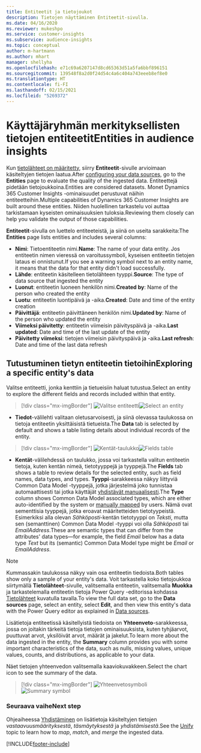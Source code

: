 ```yaml
---
title: Entiteetit ja tietojoukot
description: Tietojen näyttäminen Entiteetit-sivulla.
ms.date: 04/16/2020
ms.reviewer: mukeshpo
ms.service: customer-insights
ms.subservice: audience-insights
ms.topic: conceptual
author: m-hartmann
ms.author: mhart
manager: shellyha
ms.openlocfilehash: e71c69a6207147d8cd65363d51a5fa6bbf896151
ms.sourcegitcommit: 139548f8a2d0f24d54c4a6c404a743eeeb8ef8e0
ms.translationtype: HT
ms.contentlocale: fi-FI
ms.lasthandoff: 02/15/2021
ms.locfileid: "5269372"
---
```

# <a name="entities-in-audience-insights"></a><span data-ttu-id="b15d5-103">Käyttäjäryhmän merkityksellisten tietojen entiteetit</span><span class="sxs-lookup"><span data-stu-id="b15d5-103">Entities in audience insights</span></span>

<span data-ttu-id="b15d5-104">Kun [tietolähteet on määritetty](data-sources.md), siirry **Entiteetit**-sivulle arvioimaan käsiteltyjen tietojen laatua.</span><span class="sxs-lookup"><span data-stu-id="b15d5-104">After [configuring your data sources](data-sources.md), go to the **Entities** page to evaluate the quality of the ingested data.</span></span> <span data-ttu-id="b15d5-105">Entiteettejä pidetään tietojoukkoina.</span><span class="sxs-lookup"><span data-stu-id="b15d5-105">Entities are considered datasets.</span></span> <span data-ttu-id="b15d5-106">Monet Dynamics 365 Customer Insights -ominaisuudet perustuvat näihin entiteetteihin.</span><span class="sxs-lookup"><span data-stu-id="b15d5-106">Multiple capabilities of Dynamics 365 Customer Insights are built around these entities.</span></span> <span data-ttu-id="b15d5-107">Niiden huolellinen tarkastelu voi auttaa tarkistamaan kyseisten ominaisuuksien tuloksia.</span><span class="sxs-lookup"><span data-stu-id="b15d5-107">Reviewing them closely can help you validate the output of those capabilities.</span></span>

<span data-ttu-id="b15d5-108">**Entiteetit**-sivulla on luettelo entiteeteistä, ja siinä on useita sarakkeita:</span><span class="sxs-lookup"><span data-stu-id="b15d5-108">The **Entities** page lists entities and includes several columns:</span></span>

- <span data-ttu-id="b15d5-109">**Nimi**: Tietoentiteetin nimi.</span><span class="sxs-lookup"><span data-stu-id="b15d5-109">**Name**: The name of your data entity.</span></span> <span data-ttu-id="b15d5-110">Jos entiteetin nimen vieressä on varoitussymboli, kyseisen entiteetin tietojen lataus ei onnistunut.</span><span class="sxs-lookup"><span data-stu-id="b15d5-110">If you see a warning symbol next to an entity name, it means that the data for that entity didn't load successfully.</span></span>
- <span data-ttu-id="b15d5-111">**Lähde**: entiteetin käsitelleen tietolähteen tyyppi.</span><span class="sxs-lookup"><span data-stu-id="b15d5-111">**Source**: The type of data source that ingested the entity</span></span>
- <span data-ttu-id="b15d5-112">**Luonut**: entiteetin luoneen henkilön nimi.</span><span class="sxs-lookup"><span data-stu-id="b15d5-112">**Created by**: Name of the person who created the entity</span></span>
- <span data-ttu-id="b15d5-113">**Luotu**: entiteetin luontipäivä ja -aika.</span><span class="sxs-lookup"><span data-stu-id="b15d5-113">**Created**: Date and time of the entity creation</span></span>
- <span data-ttu-id="b15d5-114">**Päivittäjä**: entiteetin päivittäneen henkilön nimi.</span><span class="sxs-lookup"><span data-stu-id="b15d5-114">**Updated by**: Name of the person who updated the entity</span></span>
- <span data-ttu-id="b15d5-115">**Viimeksi päivitetty**: entiteetin viimeisin päivityspäivä ja -aika.</span><span class="sxs-lookup"><span data-stu-id="b15d5-115">**Last updated**: Date and time of the last update of the entity</span></span>
- <span data-ttu-id="b15d5-116">**Päivitetty viimeksi**: tietojen viimeisin päivityspäivä ja -aika.</span><span class="sxs-lookup"><span data-stu-id="b15d5-116">**Last refresh**: Date and time of the last data refresh</span></span>

## <a name="exploring-a-specific-entitys-data"></a><span data-ttu-id="b15d5-117">Tutustuminen tietyn entiteetin tietoihin</span><span class="sxs-lookup"><span data-stu-id="b15d5-117">Exploring a specific entity's data</span></span>

<span data-ttu-id="b15d5-118">Valitse entiteetti, jonka kenttiin ja tietueisiin haluat tutustua.</span><span class="sxs-lookup"><span data-stu-id="b15d5-118">Select an entity to explore the different fields and records included within that entity.</span></span>

> [!div class="mx-imgBorder"]
> <span data-ttu-id="b15d5-119">![Valitse entiteetti](media/data-manager-entities-data.png "Valitse entiteetti")</span><span class="sxs-lookup"><span data-stu-id="b15d5-119">![Select an entity](media/data-manager-entities-data.png "Select an entity")</span></span>

- <span data-ttu-id="b15d5-120">**Tiedot**-välilehti valitaan oletusarvoisesti, ja siinä olevassa taulukossa on tietoja entiteetin yksittäisistä tietueista.</span><span class="sxs-lookup"><span data-stu-id="b15d5-120">The **Data** tab is selected by default and shows a table listing details about individual records of the entity.</span></span>

> [!div class="mx-imgBorder"]
> <span data-ttu-id="b15d5-121">![Kentät-taulukko](media/data-manager-entities-fields.PNG "Kentät-taulukko")</span><span class="sxs-lookup"><span data-stu-id="b15d5-121">![Fields table](media/data-manager-entities-fields.PNG "Fields table")</span></span>

- <span data-ttu-id="b15d5-122">**Kentät**-välilehdessä on taulukko, jossa voi tarkastella valitun entiteetin tietoja, kuten kentän nimeä, tietotyyppejä ja tyyppejä.</span><span class="sxs-lookup"><span data-stu-id="b15d5-122">The **Fields** tab shows a table to review details for the selected entity, such as field names, data types, and types.</span></span> <span data-ttu-id="b15d5-123">**Tyyppi**-sarakkeessa näkyy liittyviä Common Data Model -tyyppejä, jotka järjestelmä joko tunnistaa automaattisesti tai jotka käyttäjät [yhdistävät manuaalisesti](map-entities.md).</span><span class="sxs-lookup"><span data-stu-id="b15d5-123">The **Type** column shows Common Data Model associated types, which are either auto-identified by the system or [manually mapped](map-entities.md) by users.</span></span> <span data-ttu-id="b15d5-124">Nämä ovat sementtisia tyyppejä, jotka eroavat määritetteiden tietotyypeistä. Esimerkiksi alla olevan *Sähköposti*-kentän tietotyyppi on *Teksti*, mutta sen (semanttinen) Common Data Model -tyyppi voi olla *Sähköposti* tai *EmailAddress*.</span><span class="sxs-lookup"><span data-stu-id="b15d5-124">These are semantic types that can differ from the attributes' data types—for example, the field *Email* below has a data type *Text* but its (semantic) Common Data Model type might be *Email* or *EmailAddress*.</span></span>

> [!NOTE]
> <span data-ttu-id="b15d5-125">Kummassakin taulukossa näkyy vain osa entiteetin tiedoista.</span><span class="sxs-lookup"><span data-stu-id="b15d5-125">Both tables show only a sample of your entity's data.</span></span> <span data-ttu-id="b15d5-126">Voit tarkastella koko tietojoukkoa siirtymällä **Tietolähteet**-sivulle, valitsemalla entiteetin, valitsemalla **Muokka** ja tarkastelemalla entiteetin tietoja Power Query -editorissa kohdassa [Tietolähteet](data-sources.md) kuvatulla tavalla.</span><span class="sxs-lookup"><span data-stu-id="b15d5-126">To view the full data set, go to the **Data sources** page, select an entity, select **Edit**, and then view this entity's data with the Power Query editor as explained in [Data sources](data-sources.md).</span></span>

<span data-ttu-id="b15d5-127">Lisätietoja entiteetissä käsitellyistä tiedoista on **Yhteenveto**-sarakkeessa, jossa on joitakin tärkeitä tietoja tietojen ominaisuuksista, kuten tyhjäarvot, puuttuvat arvot, yksilöivät arvot, määrät ja jakelut.</span><span class="sxs-lookup"><span data-stu-id="b15d5-127">To learn more about the data ingested in the entity, the **Summary** column provides you with some important characteristics of the data, such as nulls, missing values, unique values, counts, and distributions, as applicable to your data.</span></span>

<span data-ttu-id="b15d5-128">Näet tietojen yhteenvedon valitsemalla kaaviokuvakkeen.</span><span class="sxs-lookup"><span data-stu-id="b15d5-128">Select the chart icon to see the summary of the data.</span></span>

> [!div class="mx-imgBorder"]
> <span data-ttu-id="b15d5-129">![Yhteenvetosymboli](media/data-manager-entities-summary.png "Tietojen yhteenvetotaulukko")</span><span class="sxs-lookup"><span data-stu-id="b15d5-129">![Summary symbol](media/data-manager-entities-summary.png "Data summary table")</span></span>

### <a name="next-step"></a><span data-ttu-id="b15d5-130">Seuraava vaihe</span><span class="sxs-lookup"><span data-stu-id="b15d5-130">Next step</span></span>

<span data-ttu-id="b15d5-131">Ohjeaiheessa [Yhdistäminen](data-unification.md) on lisätietoja käsiteltyjen tietojen *vastaavuusmäärityksestä*, *täsmäytyksestä* ja *yhdistämisestä*.</span><span class="sxs-lookup"><span data-stu-id="b15d5-131">See the [Unify](data-unification.md) topic to learn how to *map*, *match*, and *merge* the ingested data.</span></span>


[!INCLUDE[footer-include](../includes/footer-banner.md)]